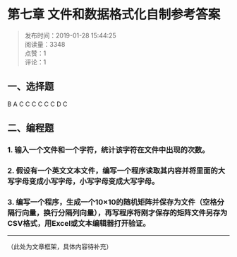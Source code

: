 # 第七章 文件和数据格式化自制参考答案

> 发布时间：2019-01-28 15:44:25  
> 阅读量：3348  
> 点赞：1  
> 评论：1  

## 一、选择题

B A C C C C C C D C

## 二、编程题

### 1. 输入一个文件和一个字符，统计该字符在文件中出现的次数。

### 2. 假设有一个英文文本文件，编写一个程序读取其内容并将里面的大写字母变成小写字母，小写字母变成大写字母。

### 3. 编写一个程序，生成一个10×10的随机矩阵并保存为文件（空格分隔行向量，换行分隔列向量），再写程序将刚才保存的矩阵文件另存为CSV格式，用Excel或文本编辑器打开验证。

---

（此处为文章框架，具体内容待补充）
